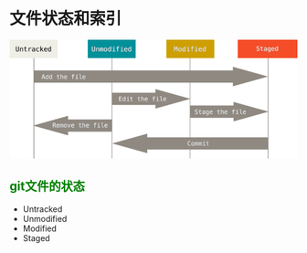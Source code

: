 # 文件状态和索引

![git的文件状态和索引](picture/01.png)

## <font color="green">git文件的状态</font>
- Untracked
- Unmodified
- Modified
- Staged


